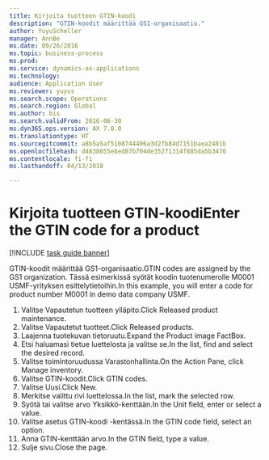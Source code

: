 ```yaml
--- 
title: Kirjoita tuotteen GTIN-koodi
description: "GTIN-koodit määrittää GS1-organisaatio."
author: YuyuScheller
manager: AnnBe
ms.date: 09/26/2016
ms.topic: business-process
ms.prod: 
ms.service: dynamics-ax-applications
ms.technology: 
audience: Application User
ms.reviewer: yuyus
ms.search.scope: Operations
ms.search.region: Global
ms.author: bis
ms.search.validFrom: 2016-06-30
ms.dyn365.ops.version: AX 7.0.0
ms.translationtype: HT
ms.sourcegitcommit: a8b5a5af5108744406a3d2fb84d7151baea2481b
ms.openlocfilehash: d4838655e6ed87b704de35271314f885da5b3476
ms.contentlocale: fi-fi
ms.lasthandoff: 04/13/2018

---
```

# <a name="enter-the-gtin-code-for-a-product"></a><span data-ttu-id="38b6c-103">Kirjoita tuotteen GTIN-koodi</span><span class="sxs-lookup"><span data-stu-id="38b6c-103">Enter the GTIN code for a product</span></span>

[!INCLUDE [task guide banner](../../includes/task-guide-banner.md)]

<span data-ttu-id="38b6c-104">GTIN-koodit määrittää GS1-organisaatio.</span><span class="sxs-lookup"><span data-stu-id="38b6c-104">GTIN codes are assigned by the GS1 organization.</span></span> <span data-ttu-id="38b6c-105">Tässä esimerkissä syötät koodin tuotenumerolle M0001 USMF-yrityksen esittelytietoihin.</span><span class="sxs-lookup"><span data-stu-id="38b6c-105">In this example, you will enter a code for product number M0001 in demo data company USMF.</span></span>

1. <span data-ttu-id="38b6c-106">Valitse Vapautetun tuotteen ylläpito.</span><span class="sxs-lookup"><span data-stu-id="38b6c-106">Click Released product maintenance.</span></span>
2. <span data-ttu-id="38b6c-107">Valitse Vapautetut tuotteet.</span><span class="sxs-lookup"><span data-stu-id="38b6c-107">Click Released products.</span></span>
3. <span data-ttu-id="38b6c-108">Laajenna tuotekuvan tietoruutu.</span><span class="sxs-lookup"><span data-stu-id="38b6c-108">Expand the Product image FactBox.</span></span>
4. <span data-ttu-id="38b6c-109">Etsi haluamasi tietue luettelosta ja valitse se.</span><span class="sxs-lookup"><span data-stu-id="38b6c-109">In the list, find and select the desired record.</span></span>
5. <span data-ttu-id="38b6c-110">Valitse toimintoruudussa Varastonhallinta.</span><span class="sxs-lookup"><span data-stu-id="38b6c-110">On the Action Pane, click Manage inventory.</span></span>
6. <span data-ttu-id="38b6c-111">Valitse GTIN-koodit.</span><span class="sxs-lookup"><span data-stu-id="38b6c-111">Click GTIN codes.</span></span>
7. <span data-ttu-id="38b6c-112">Valitse Uusi.</span><span class="sxs-lookup"><span data-stu-id="38b6c-112">Click New.</span></span>
8. <span data-ttu-id="38b6c-113">Merkitse valittu rivi luettelossa.</span><span class="sxs-lookup"><span data-stu-id="38b6c-113">In the list, mark the selected row.</span></span>
9. <span data-ttu-id="38b6c-114">Syötä tai valitse arvo Yksikkö-kenttään.</span><span class="sxs-lookup"><span data-stu-id="38b6c-114">In the Unit field, enter or select a value.</span></span>
10. <span data-ttu-id="38b6c-115">Valitse asetus GTIN-koodi -kentässä.</span><span class="sxs-lookup"><span data-stu-id="38b6c-115">In the GTIN code field, select an option.</span></span>
11. <span data-ttu-id="38b6c-116">Anna GTIN-kenttään arvo.</span><span class="sxs-lookup"><span data-stu-id="38b6c-116">In the GTIN field, type a value.</span></span>
12. <span data-ttu-id="38b6c-117">Sulje sivu.</span><span class="sxs-lookup"><span data-stu-id="38b6c-117">Close the page.</span></span>


